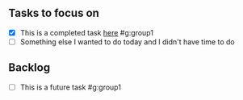 ## Tasks to focus on

- [x] This is a completed task [here][1]  #g:group1
- [ ] Something else I wanted to do today and I didn't have time to do

## Backlog

- [ ] This is a future task  #g:group1

<!-- External references -->

[1]: https://example.com/ "Stuff"
